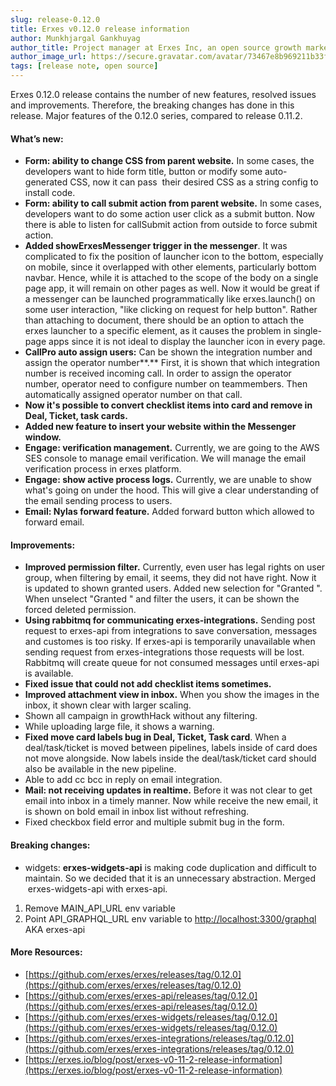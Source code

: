 ```yaml
---
slug: release-0.12.0
title: Erxes v0.12.0 release information
author: Munkhjargal Gankhuyag
author_title: Project manager at Erxes Inc, an open source growth marketing platform
author_image_url: https://secure.gravatar.com/avatar/73467e8b969211b33f8d7f8fa30dc854?s=96&d=mm&r=g
tags: [release note, open source]
---
```


Erxes 0.12.0 release contains the number of new features, resolved issues and improvements. Therefore, the breaking changes has done in this release. Major features of the 0.12.0 series, compared to release 0.11.2\.

<!--truncate-->

#### What’s new:

- **Form: ability to change CSS from parent website.** In some cases, the developers want to hide form title, button or modify some auto-generated CSS, now it can pass  their desired CSS as a string config to install code.
- **Form: ability to call submit action from parent website.** In some cases, developers want to do some action user click as a submit button. Now there is able to listen for callSubmit action from outside to force submit action.
- **Added showErxesMessenger trigger in the messenger**. It was complicated to fix the position of launcher icon to the bottom, especially on mobile, since it overlapped with other elements, particularly bottom navbar. Hence, while it is attached to the scope of the body on a single page app, it will remain on other pages as well. Now it would be great if a messenger can be launched programmatically like erxes.launch() on some user interaction, "like clicking on request for help button". Rather than attaching to document, there should be an option to attach the erxes launcher to a specific element, as it causes the problem in single-page apps since it is not ideal to display the launcher icon in every page.
- **CallPro auto assign users:** Can be shown the integration number and assign the operator number**.** First, it is shown that which integration number is received incoming call. In order to assign the operator number, operator need to configure number on teammembers. Then automatically assigned operator number on that call.
- **Now it's possible to convert checklist items into card and remove in Deal, Ticket, task cards.**
- **Added new feature to insert your website within the Messenger window.**
- **Engage: verification management.** Currently, we are going to the AWS SES console to manage email verification. We will manage the email verification process in erxes platform.
- **Engage: show active process logs.** Currently, we are unable to show what's going on under the hood. This will give a clear understanding of the email sending process to users.
- **Email: Nylas forward feature.** Added forward button which allowed to forward email.

#### Improvements:

- **Improved permission filter.** Currently, even user has legal rights on user group, when filtering by email, it seems, they did not have right. Now it is updated to shown granted users. Added new selection for "Granted ". When unselect "Granted " and filter the users, it can be shown the forced deleted permission.
- **Using rabbitmq for communicating erxes-integrations.** Sending post request to erxes-api from integrations to save conversation, messages and customes is too risky. If erxes-api is temporarily unavailable when sending request from erxes-integrations those requests will be lost. Rabbitmq will create queue for not consumed messages until erxes-api is available.
- **Fixed issue that could not add checklist items sometimes.**
- **Improved attachment view in inbox.** When you show the images in the inbox, it shown clear with larger scaling.
- Shown all campaign in growthHack without any filtering.
- While uploading large file, it shows a warning.
- **Fixed move card labels bug in Deal, Ticket, Task card**. When a deal/task/ticket is moved between pipelines, labels inside of card does not move alongside. Now labels inside the deal/task/ticket card should also be available in the new pipeline.
- Able to add cc bcc in reply on email integration.
- **Mail: not receiving updates in realtime.** Before it was not clear to get email into inbox in a timely manner. Now while receive the new email, it is shown on bold email in inbox list without refreshing.
- Fixed checkbox field error and multiple submit bug in the form.

#### Breaking changes:

- widgets: **erxes-widgets-api** is making code duplication and difficult to maintain. So we decided that it is an unnecessary abstraction. Merged  erxes-widgets-api with erxes-api.

1.  Remove MAIN_API_URL env variable
2.  Point API_GRAPHQL_URL env variable to [http://localhost:3300/graphql](http://localhost:3300/graphql) AKA erxes-api

#### More Resources:

- [https://github.com/erxes/erxes/releases/tag/0.12.0](https://github.com/erxes/erxes/releases/tag/0.12.0)
- [https://github.com/erxes/erxes-api/releases/tag/0.12.0](https://github.com/erxes/erxes-api/releases/tag/0.12.0)
- [https://github.com/erxes/erxes-widgets/releases/tag/0.12.0](https://github.com/erxes/erxes-widgets/releases/tag/0.12.0)
- [https://github.com/erxes/erxes-integrations/releases/tag/0.12.0](https://github.com/erxes/erxes-integrations/releases/tag/0.12.0)
- [https://erxes.io/blog/post/erxes-v0-11-2-release-information](https://erxes.io/blog/post/erxes-v0-11-2-release-information)
